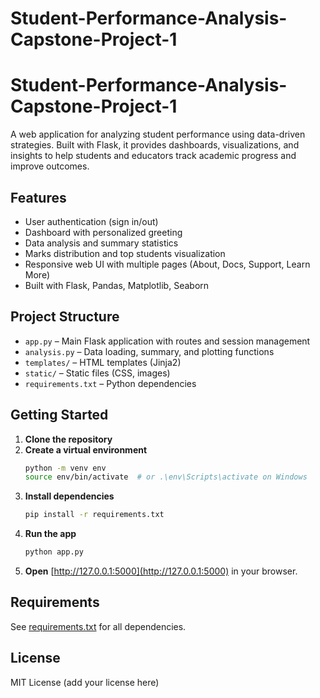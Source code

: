 # Student-Performance-Analysis-Capstone-Project-1

# Student-Performance-Analysis-Capstone-Project-1

A web application for analyzing student performance using data-driven strategies. Built with Flask, it provides dashboards, visualizations, and insights to help students and educators track academic progress and improve outcomes.

## Features

- User authentication (sign in/out)
- Dashboard with personalized greeting
- Data analysis and summary statistics
- Marks distribution and top students visualization
- Responsive web UI with multiple pages (About, Docs, Support, Learn More)
- Built with Flask, Pandas, Matplotlib, Seaborn

## Project Structure

- `app.py` – Main Flask application with routes and session management
- `analysis.py` – Data loading, summary, and plotting functions
- `templates/` – HTML templates (Jinja2)
- `static/` – Static files (CSS, images)
- `requirements.txt` – Python dependencies

## Getting Started

1. **Clone the repository**
2. **Create a virtual environment**
   ```sh
   python -m venv env
   source env/bin/activate  # or .\env\Scripts\activate on Windows
   ```
3. **Install dependencies**
   ```sh
   pip install -r requirements.txt
   ```
4. **Run the app**
   ```sh
   python app.py
   ```
5. **Open** [http://127.0.0.1:5000](http://127.0.0.1:5000) in your browser.

## Requirements

See [requirements.txt](requirements.txt) for all dependencies.

## License

MIT License (add your license here)